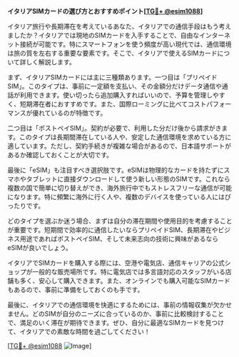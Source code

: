 **イタリアSIMカードの選び方とおすすめポイント[[TG💪+ @esim1088](https://t.me/s/esim1088)]**

イタリア旅行や長期滞在を考えているあなた、イタリアでの通信手段はもう考えましたか？イタリアでは現地のSIMカードを入手することで、自由なインターネット接続が可能です。特にスマートフォンを使う頻度が高い現代では、通信環境は旅の質を左右する重要な要素です。そこで、イタリアで使えるSIMカードについて詳しく解説します。

まず、イタリアSIMカードには主に三種類あります。一つ目は「プリペイドSIM」。このタイプは、事前に一定額を支払い、その金額分だけデータ通信や通話が利用できます。使い切ったら追加購入すればいいので、予算を管理しやすく、短期滞在者におすすめです。また、国際ローミングに比べてコストパフォーマンスが優れているのが特徴です。

二つ目は「ポストペイSIM」。契約が必要で、利用した分だけ後から請求がきます。このタイプは長期間滞在している人や、安定した通信環境を求めている方に適しています。ただし、契約手続きが複雑な場合があるので、日本語サポートがあるか確認しておくことが大切です。

最後に「eSIM」も注目すべき選択肢です。eSIMは物理的なカードを持たずにスマホやタブレットに直接ダウンロードして使う新しい形態のSIMです。これなら複数の国で簡単に切り替えができ、海外旅行中でもストレスフリーな通信が可能になります。特に頻繁に海外に行く人や、複数のデバイスを使っている人にはぴったりです。

どのタイプを選ぶか迷う場合、まずは自分の滞在期間や使用目的を考慮することが重要です。短期間で効率的に通信したいならプリペイドSIM、長期滞在やビジネス用途であればポストペイSIM、そして未来志向の技術に興味があるならeSIMが良いでしょう。

イタリアでSIMカードを購入する際には、空港や電気店、通信キャリアの公式ショップが一般的な販売場所です。特に電気店では多言語対応のスタッフがいる店舗も多く、安心して購入できます。また、オンラインでも購入可能なSIMカードもあるので、事前に準備をしておくのも手です。

最後に、イタリアでの通信環境を快適にするためには、事前の情報収集が欠かせません。どのSIMが自分のニーズに合っているのか、事前に比較検討することで、満足のいく滞在が期待できます。ぜひ、自分に最適なSIMカードを見つけて、イタリアでの素敵な時間を過ごしてください！

[[TG💪+ @esim1088](https://t.me/s/esim1088) ![Image](https://i.postimg.cc/Y0z9fWf4/image.png)]